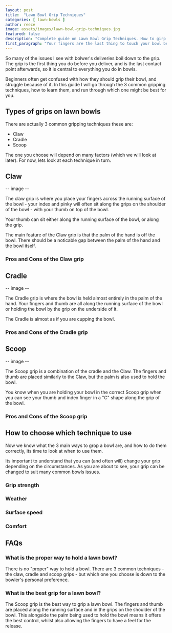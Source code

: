 ```yaml
---
layout: post
title:  "Lawn Bowl Grip Techniques"
categories: [ lawn-bowls ]
author: reece
image: assets/images/lawn-bowl-grip-techniques.jpg
featured: false
description: "Complete guide on Lawn Bowl Grip Techniques. How to girp a lawn bowl for outdoor and indoor bowls."
first_paragraph: "Your fingers are the last thing to touch your bowl before it heads up the rink. Therefore your grip is critical in maintaining control of your bowl during delivery."
---
```


So many of the issues I see with bolwer's deliveries boil down to the grip. The grip is the first thing you do before you deliver, and is the last contact point afterwards, so it is central to everything you do in bowls.

Beginners often get confused with how they should grip their bowl, and struggle because of it. In this guide I will go through the 3 common gripping techniques, how to learn them, and run through which one might be best for you.

## Types of grips on lawn bowls

There are actually 3 common gripping techniques these are:

- Claw
- Cradle
- Scoop

The one you choose will depend on many factors (which we will look at later). For now, lets look at each technique in turn.

## Claw

-- image --

The claw grip is where you place your fingers across the running surface of the bowl - your index and pinky will often sit along the grips on the shoulder of the bowl - with your thumb on top of the bowl.

Your thumb can sit either along the running surface of the bowl, or along the grip.

The main feature of the Claw grip is that the palm of the hand is off the bowl. There should be a noticable gap between the palm of the hand and the bowl itself.

### Pros and Cons of the Claw grip

## Cradle

-- image --

The Cradle grip is where the bowl is held almost entirely in the palm of the hand. Your fingers and thumb are all along the running surface of the bowl or holding the bowl by the grip on the underside of it.

The Cradle is almost as if you are cupping the bowl.

### Pros and Cons of the Cradle grip

## Scoop

-- image --

The Scoop grip is a combination of the cradle and the Claw. The fingers and thumb are placed similarly to the Claw, but the palm is also used to hold the bowl.

You know when you are holding your bowl in the correct Scoop grip when you can see your thumb and index finger in a "C" shape along the grip of the bowl.

### Pros and Cons of the Scoop grip

## How to choose which technique to use

Now we know what the 3 main ways to grop a bowl are, and how to do them correctly, its time to look at when to use them.

Its important to understand that you can (and often will) change your grip depending on the circumstances. As you are about to see, your grip can be changed to suit many common bowls issues.

### Grip strength



### Weather


### Surface speed


### Comfort

## FAQs

### What is the proper way to hold a lawn bowl?

There is no "proper" way to hold a bowl. There are 3 common techniques - the claw, cradle and scoop grips - but which one you choose is down to the bowler's personal preference.

### What is the best grip for a lawn bowl?

The Scoop grip is the best way to grip a lawn bowl. The fingers and thumb are placed along the running surface and in the grips on the shoulder of the bowl. This alongside the palm being used to hold the bowl means it offers the best control, whilst also allowing the fingers to have a feel for the release.
